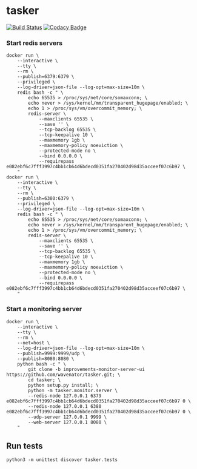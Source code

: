 # tasker

[![Build Status](https://travis-ci.org/wavenator/tasker.svg?branch=master)](https://travis-ci.org/wavenator/tasker)
[![Codacy Badge](https://api.codacy.com/project/badge/Grade/eae56b505e034d9785d6bce47ed04355)](https://www.codacy.com/app/wavenator/tasker?utm_source=github.com&amp;utm_medium=referral&amp;utm_content=wavenator/tasker&amp;utm_campaign=Badge_Grade)
### Start redis servers
```shell
docker run \
    --interactive \
    --tty \
    --rm \
    --publish=6379:6379 \
    --privileged \
    --log-driver=json-file --log-opt=max-size=10m \
    redis bash -c " \
        echo 65535 > /proc/sys/net/core/somaxconn; \
        echo never > /sys/kernel/mm/transparent_hugepage/enabled; \
        echo 1 > /proc/sys/vm/overcommit_memory; \
        redis-server \
            --maxclients 65535 \
            --save '' \
            --tcp-backlog 65535 \
            --tcp-keepalive 10 \
            --maxmemory 1gb \
            --maxmemory-policy noeviction \
            --protected-mode no \
            --bind 0.0.0.0 \
            --requirepass e082ebf6c7fff3997c4bb1cb64d6bdecd0351fa270402d98d35acceef07c6b97 \
    "
docker run \
    --interactive \
    --tty \
    --rm \
    --publish=6380:6379 \
    --privileged \
    --log-driver=json-file --log-opt=max-size=10m \
    redis bash -c " \
        echo 65535 > /proc/sys/net/core/somaxconn; \
        echo never > /sys/kernel/mm/transparent_hugepage/enabled; \
        echo 1 > /proc/sys/vm/overcommit_memory; \
        redis-server \
            --maxclients 65535 \
            --save '' \
            --tcp-backlog 65535 \
            --tcp-keepalive 10 \
            --maxmemory 1gb \
            --maxmemory-policy noeviction \
            --protected-mode no \
            --bind 0.0.0.0 \
            --requirepass e082ebf6c7fff3997c4bb1cb64d6bdecd0351fa270402d98d35acceef07c6b97 \
    "
```

### Start a monitoring server
```shell
docker run \
    --interactive \
    --tty \
    --rm \
    --net=host \
    --log-driver=json-file --log-opt=max-size=10m \
    --publish=9999:9999/udp \
    --publish=8080:8080 \
    python bash -c " \
        git clone -b improvements-monitor-server-ui https://github.com/wavenator/tasker.git; \
        cd tasker; \
        python setup.py install; \
        python -m tasker.monitor.server \
        --redis-node 127.0.0.1 6379 e082ebf6c7fff3997c4bb1cb64d6bdecd0351fa270402d98d35acceef07c6b97 0 \
        --redis-node 127.0.0.1 6380 e082ebf6c7fff3997c4bb1cb64d6bdecd0351fa270402d98d35acceef07c6b97 0 \
        --udp-server 127.0.0.1 9999 \
        --web-server 127.0.0.1 8080 \
    "
```

## Run tests
```shell
python3 -m unittest discover tasker.tests
```
